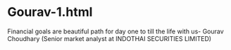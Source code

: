 # Gourav-1.html
Financial goals are beautiful path for day one to till the life with us- Gourav Choudhary (Senior market analyst at INDOTHAI SECURITIES LIMITED)     
